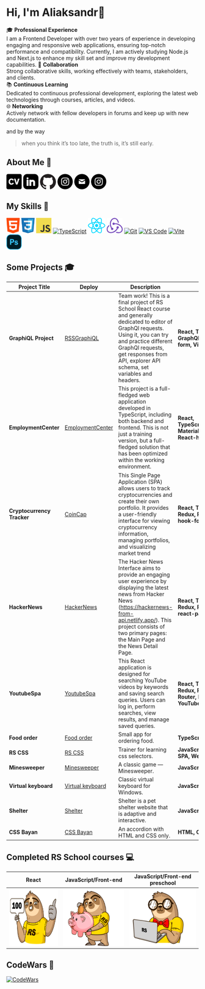 # Hi, I'm Aliaksandr👋

🎓 **Professional Experience**  
I am a Frontend Developer with over two years of experience in developing engaging and responsive web applications, ensuring top-notch performance and compatibility. Currently, I am actively studying Node.js and Next.js to enhance my skill set and improve my development capabilities.
🤝 **Collaboration**  
Strong collaborative skills, working effectively with teams, stakeholders, and clients.  
📚 **Continuous Learning**  
Dedicated to continuous professional development, exploring the latest web technologies through courses, articles, and videos.  
🌐 **Networking**  
Actively network with fellow developers in forums and keep up with new documentation.

and by the way
> when you think it’s too late, the truth is, it’s still early.

## About Me 🚀

[<img src="./img/cv.png" alt="CV" height="40">](https://spacepocket1985.github.io/rsschool-cv/)
[<img src="./img/linkedin.png" alt="Linkedin" height="40">](https://www.linkedin.com/in/aliaksandr-klintsevich-860b8a278/)
[<img src="./img/github.png" alt="Github" height="40">](https://github.com/spacepocket1985/)
[<img src="./img/instagram.png" alt="Instagram" height="40">](https://instagram.com/space85pocket)
[<img src="./img/mail.png" alt="mail" height="40">](mailto:space1985pocket@gmail.com)
[<img src="./img/instagram.png" alt="codewars" height="40">](https://instagram.com/space85pocket)

## My Skills 🔪

[<img src="./img/html.png" alt="HTML" height="40">](https://developer.mozilla.org/en-US/docs/Web/HTML)
[<img src="./img/css.png" alt="CSS" height="40">](https://developer.mozilla.org/en-US/docs/Web/CSS)
[<img src="https://raw.githubusercontent.com/github/explore/80688e429a7d4ef2fca1e82350fe8e3517d3494d/topics/javascript/javascript.png" alt="JavaScript" height="40">](https://developer.mozilla.org/en-US/docs/Web/JavaScript)
[<img src="https://github.com/remojansen/logo.ts/blob/master/ts.png?raw=true" alt="TypeScript" height="40">](https://www.typescriptlang.org/)
[<img src="./img/react.png" alt="React" height="40">](https://react.dev/)
[<img src="./img/redux.png" alt="Redux" height="40">](https://redux.js.org/)
[<img src="https://git-scm.com/images/logos/downloads/Git-Icon-1788C.png" alt="Git" height="40">](https://git-scm.com/)
[<img src="https://code.visualstudio.com/assets/favicon.ico" alt="VS Code" height="40">](https://code.visualstudio.com/)
[<img src="https://vitejs.dev/logo-with-shadow.png" alt="Vite" height="40">](https://vitejs.dev/)
[<img src="./img/ps.png" alt="Photoshop" height="40">](https://www.adobe.com/cis_ru/products/photoshop.html)

## Some Projects 🎓

| Project Title | Deploy | Description |Stack|
| ------------- | ------------ | ------------|------------ |
| **GraphiQL Project**| [RSSGraphiQL](https://rest-graphi-ql-client.vercel.app/) | Team work! This is a final project of RS School React  course and generally dedicated to editor of GraphQl requests. Using it, you can try and practice different GraphQl requests, get responses from API, explorer API schema, set variables and headers. |**React, TypeScript, Tailwind CSS, GraphQl, React Router, React-hook-form, Vite, Firebase, Eslint, SPA** |
| **EmploymentCenter**| [EmploymentCenter](https://github.com/spacepocket1985/employmentCenter) | This project is a full-fledged web application developed in TypeScript, including both backend and frontend. This is not just a training version, but a full-fledged solution that has been optimized within the working environment. |**React, TypeScript,Node.js,Express,Mongoose, Material-UI, GraphQl, React Router, React-hook-form, Vite,  Eslint, SPA** |
| **Cryptocurrency Tracker**| [CoinCap](https://crypto-coincap.netlify.app/) |This Single Page Application (SPA) allows users to track cryptocurrencies and create their own portfolio. It provides a user-friendly interface for viewing cryptocurrency information, managing portfolios, and visualizing market trend |**React, TypeScript, Mui/material, Redux, RTK, React Router, React-hook-form, Vite, Recharts, Eslint, SPA** |
| **HackerNews**| [HackerNews](https://hackernews-from-api.netlify.app) |The Hacker News Interface aims to provide an engaging user experience by displaying the latest news from Hacker News (https://hackernews-from-api.netlify.app/). This project consists of two primary pages: the Main Page and the News Detail Page. |**React, TypeScript, Mui/material, Redux, RTK, React Router, Vite, Html-react-parser, Eslint, SPA** |
| **YoutubeSpa**| [YoutubeSpa](https://spa-youtube.netlify.app/) |This React application is designed for searching YouTube videos by keywords and saving search queries. Users can log in, perform searches, view results, and manage saved queries. |**React, TypeScript, Mui/material, Redux, RTK, AsyncThunk, React Router, React-hook-form, Vite, YouTube Data API v3, Eslint, SPA** |
| **Food order**| [Food order](https://food9999order.netlify.app/) |Small app for ordering food. |**TypeScript, React, Vite, Eslint SPA** |
| **RS CSS** | [RS CSS](https://rolling-scopes-school.github.io/spacepocket1985-JSFE2023Q1/rs-css/) |Trainer for learning css selectors. |**JavaScript, TypeScript, HTML, CSS, SPA, Webpack.** |
| **Minesweeper** | [Minesweeper](https://rolling-scopes-school.github.io/spacepocket1985-JSFE2023Q1/minesweeper/) |A classic game — Minesweeper.|**JavaScript, HTML, CSS, SPA** |
| **Virtual keyboard** | [Virtual keyboard](https://spacepocket1985.github.io/virtual-keyboard/) |Classic virtual keyboard for Windows. |**JavaScript, HTML, CSS, SPA.** |
| **Shelter** | [Shelter](https://rolling-scopes-school.github.io/spacepocket1985-JSFE2023Q1/shelter/index.html) |Shelter is a pet shelter website that is adaptive and interactive. |**JavaScript, HTML, CSS.** |
| **CSS Bayan** | [CSS Bayan](https://spacepocket1985.github.io/cssBayan/) |An accordion with HTML and CSS only. |**HTML, CSS.** |


## Сompleted RS School courses 💻
| React | JavaScript/Front-end  | JavaScript/Front-end preschool|
| ------------- | -------------  | -------------|
| [<img src="./img/rs-react.png" alt="RS-School" height="150">](https://rs.school/courses/reactjs) | [<img src="./img/rs-js.png" alt="RS-School" height="150">](https://rs.school/courses/javascript-ru) | [<img src="./img/rs-pre.png" alt="RS-School" height="150">](https://rs.school/courses/javascript-preschool-ru)|

## СodeWars 🐯
[<img src="https://www.codewars.com/users/rsschool_aa6b4f5fa6175c86/badges/large" alt="СodeWars ">](https://www.codewars.com/users/rsschool_aa6b4f5fa6175c86)


